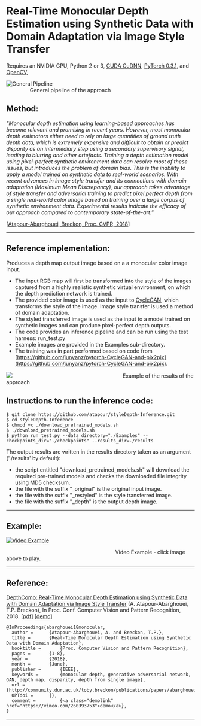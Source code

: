 # Real-Time Monocular Depth Estimation using Synthetic Data with Domain Adaptation via Image Style Transfer

Requires an NVIDIA GPU, Python 2 or 3, [CUDA CuDNN](https://developer.nvidia.com/cudnn), [PyTorch 0.3.1](http://pytorch.org), and [OpenCV](http://www.opencv.org), 

![General Pipeline](https://github.com/atapour/styleDepth-Inference/blob/master/imgs/pipeLine.png)
&nbsp;&nbsp;&nbsp;&nbsp;&nbsp;&nbsp;&nbsp;&nbsp;&nbsp;&nbsp;&nbsp;&nbsp;&nbsp;&nbsp;&nbsp;&nbsp;
&nbsp;&nbsp;&nbsp;&nbsp;&nbsp;&nbsp;&nbsp;&nbsp;&nbsp;&nbsp;&nbsp;&nbsp;&nbsp;&nbsp;&nbsp;&nbsp;
&nbsp;&nbsp;&nbsp;&nbsp;&nbsp;&nbsp;&nbsp;&nbsp;&nbsp;&nbsp;&nbsp;&nbsp;&nbsp;&nbsp;&nbsp;&nbsp;
&nbsp;&nbsp;&nbsp;&nbsp;&nbsp;&nbsp;&nbsp;&nbsp;&nbsp;&nbsp;&nbsp;&nbsp;&nbsp;&nbsp;&nbsp;&nbsp;
&nbsp;&nbsp;&nbsp;&nbsp;&nbsp;&nbsp;&nbsp;&nbsp;&nbsp;&nbsp;&nbsp;&nbsp;&nbsp;&nbsp;&nbsp;&nbsp;General pipeline of the approach
## Method:

_"Monocular depth estimation using learning-based approaches has become relevant and promising in recent years. However, most monocular depth estimators either need to rely on large quantities of ground truth depth data, which is extremely expensive and difficult to obtain or predict disparity as an intermediary step using a secondary supervisory signal, leading to blurring and other artefacts. Training a depth estimation model using pixel-perfect synthetic environment data can resolve most of these issues, but introduces the problem of domain bias. This is the inability
to apply a model trained on synthetic data to real-world scenarios. With recent advances in image style transfer and its connections with domain adaptation (Maximum Mean Discrepancy), our approach takes advantage of style transfer and adversarial training to predict pixel perfect depth from
a single real-world color image based on training over a large corpus of synthetic environment data. Experimental results indicate the efficacy of our approach compared to contemporary state-of-the-art."_

[[Atapour-Abarghouei, Breckon, Proc. CVPR, 2018](http://breckon.eu/toby/publications/papers/abarghouei18monocular.pdf)]

---

## Reference implementation:
Produces a depth map output image based on a a monocular color image input.
* The input RGB map will first be transformed into the style of the images captured from a highly realistic synthetic virtual environment, on which the depth prediction network is trained.
* The provided color image is used as the input to [CycleGAN](https://junyanz.github.io/CycleGAN/), which transforms the style of the image. Image style transfer is used a method of domain adaptation.
* The styled transferred image is used as the input to a model trained on synthetic images and can produce pixel-perfect depth outputs.
* The code provides an inference pipeline and can be run using the test harness: run_test.py
* Example images are provided in the Examples sub-directory.
* The training was in part performed based on code from [https://github.com/junyanz/pytorch-CycleGAN-and-pix2pix](https://github.com/junyanz/pytorch-CycleGAN-and-pix2pix).


![](https://github.com/atapour/styleDepth-Inference/blob/master/imgs/sample.png)
&nbsp;&nbsp;&nbsp;&nbsp;&nbsp;&nbsp;&nbsp;&nbsp;&nbsp;&nbsp;&nbsp;&nbsp;&nbsp;&nbsp;&nbsp;&nbsp;
&nbsp;&nbsp;&nbsp;&nbsp;&nbsp;&nbsp;&nbsp;&nbsp;&nbsp;&nbsp;&nbsp;&nbsp;&nbsp;&nbsp;&nbsp;&nbsp;
&nbsp;&nbsp;&nbsp;&nbsp;&nbsp;&nbsp;&nbsp;&nbsp;&nbsp;&nbsp;&nbsp;&nbsp;&nbsp;&nbsp;&nbsp;&nbsp;
&nbsp;&nbsp;&nbsp;&nbsp;&nbsp;&nbsp;&nbsp;&nbsp;&nbsp;&nbsp;&nbsp;&nbsp;&nbsp;&nbsp;&nbsp;&nbsp;
&nbsp;&nbsp;&nbsp;&nbsp;&nbsp;&nbsp;Example of the results of the approach

## Instructions to run the inference code:

```
$ git clone https://github.com/atapour/styleDepth-Inference.git
$ cd styleDepth-Inference
$ chmod +x ./download_pretrained_models.sh
$ ./download_pretrained_models.sh
$ python run_test.py --data_directory="./Examples" --checkpoints_dir="./checkpoints" --results_dir=./results
```

The output results are written in the results directory taken as an argument ('./results' by default):
* the script entitled "download_pretrained_models.sh" will download the required pre-trained models and checks the downloaded file integrity using MD5 checksum.
* the file with the suffix "_original" is the original input image.
* the file with the suffix "_restyled" is the style transferred image.
* the file with the suffix "_depth" is the output depth image.

---


## Example:
[![Video Example](https://github.com/atapour/styleDepth-Inference/blob/master/imgs/thumbnail.jpg)](https://vimeo.com/260393753 "Video Example - Click to Play")

&nbsp;&nbsp;&nbsp;&nbsp;&nbsp;&nbsp;&nbsp;&nbsp;&nbsp;&nbsp;&nbsp;&nbsp;&nbsp;&nbsp;&nbsp;&nbsp;
&nbsp;&nbsp;&nbsp;&nbsp;&nbsp;&nbsp;&nbsp;&nbsp;&nbsp;&nbsp;&nbsp;&nbsp;&nbsp;&nbsp;&nbsp;&nbsp;
&nbsp;&nbsp;&nbsp;&nbsp;&nbsp;&nbsp;&nbsp;&nbsp;&nbsp;&nbsp;&nbsp;&nbsp;&nbsp;&nbsp;&nbsp;&nbsp;
&nbsp;&nbsp;&nbsp;&nbsp;&nbsp;&nbsp;&nbsp;&nbsp;&nbsp;&nbsp;&nbsp;&nbsp;&nbsp;&nbsp;&nbsp;&nbsp;
&nbsp;&nbsp;&nbsp;&nbsp;&nbsp;&nbsp;Video Example - click image above to play.

---

## Reference:

[DepthComp: Real-Time Monocular Depth Estimation using Synthetic Data with Domain Adaptation via Image Style Transfer](http://breckon.eu/toby/publications/papers/abarghouei18monocular.pdf)
(A. Atapour-Abarghouei, T.P. Breckon), In Proc. Conf. Computer Vision and Pattern Recognition, 2018. [[pdf](http://breckon.eu/toby/publications/papers/abarghouei18monocular.pdf)] [[demo](https://vimeo.com/260393753)]

```
@InProceedings{abarghouei18monocular,
  author = 		{Atapour-Abarghouei, A. and Breckon, T.P.},
  title = 		{Real-Time Monocular Depth Estimation using Synthetic Data with Domain Adaptation},
  booktitle = 		{Proc. Computer Vision and Pattern Recognition},
  pages =		{1-8},
  year = 		{2018},
  month = 		{June},
  publisher = 		{IEEE}, 
  keywords = 		{monocular depth, generative adversarial network, GAN, depth map, disparity, depth from single image},
  url = 		{http://community.dur.ac.uk/toby.breckon/publications/papers/abarghouei18monocular.pdf},
  OPTdoi = 		{},
  comment = 		{<a class="demolink" href="https://vimeo.com/260393753">demo</a>},
}

```
---
